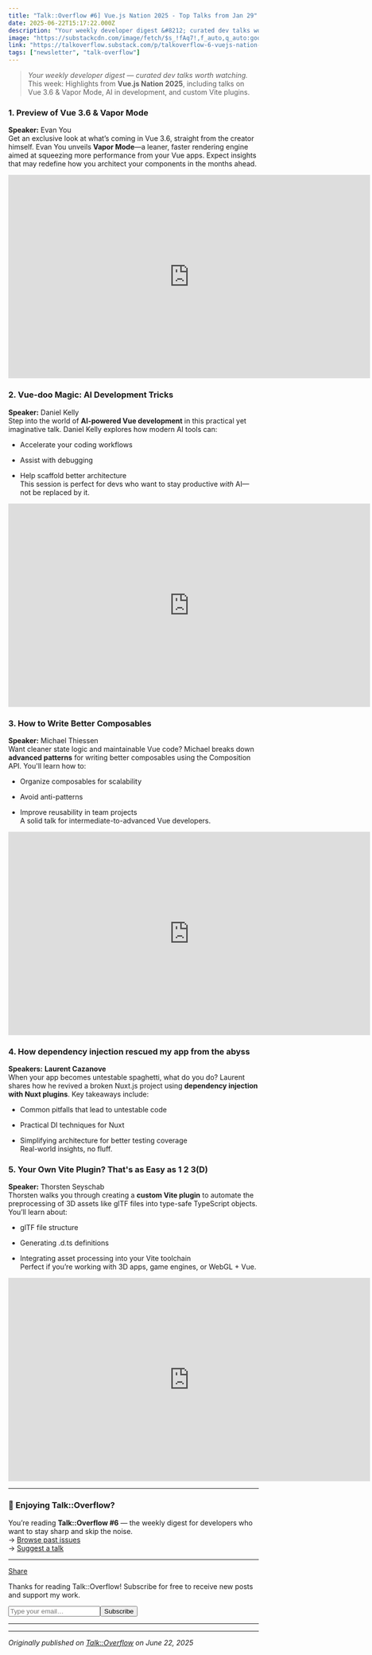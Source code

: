 ```yaml
---
title: "Talk::Overflow #6] Vue.js Nation 2025 - Top Talks from Jan 29"
date: 2025-06-22T15:17:22.000Z
description: "Your weekly developer digest &#8212; curated dev talks worth watching."
image: "https://substackcdn.com/image/fetch/$s_!fAq7!,f_auto,q_auto:good,fl_progressive:steep/https%3A%2F%2Fsubstack-post-media.s3.amazonaws.com%2Fpublic%2Fimages%2Fb5ae42ac-d6e2-4108-8bc2-fc0949d21af5_1024x1024.png"
link: "https://talkoverflow.substack.com/p/talkoverflow-6-vuejs-nation-2025"
tags: ["newsletter", "talk-overflow"]
---
```


<blockquote><p><em>Your weekly developer digest &#8212; curated dev talks worth watching.</em><br>This week: Highlights from <strong>Vue.js Nation 2025</strong>, including talks on Vue 3.6 &amp; Vapor Mode, AI in development, and custom Vite plugins.</p></blockquote><h3>1. Preview of Vue 3.6 &amp; Vapor Mode</h3><p><strong>Speaker:</strong> Evan You<br>Get an exclusive look at what&#8217;s coming in Vue 3.6, straight from the creator himself. Evan You unveils <strong>Vapor Mode</strong>&#8212;a leaner, faster rendering engine aimed at squeezing more performance from your Vue apps. Expect insights that may redefine how you architect your components in the months ahead.</p><div id="youtube2-zvjOT7NHl4Q" class="youtube-wrap" data-attrs="{&quot;videoId&quot;:&quot;zvjOT7NHl4Q&quot;,&quot;startTime&quot;:null,&quot;endTime&quot;:null}" data-component-name="Youtube2ToDOM"><div class="youtube-inner"><iframe src="https://www.youtube-nocookie.com/embed/zvjOT7NHl4Q?rel=0&amp;autoplay=0&amp;showinfo=0&amp;enablejsapi=0" frameborder="0" loading="lazy" gesture="media" allow="autoplay; fullscreen" allowautoplay="true" allowfullscreen="true" width="728" height="409"></iframe></div></div><h3>2. Vue-doo Magic: AI Development Tricks</h3><p><strong>Speaker:</strong> Daniel Kelly<br>Step into the world of <strong>AI-powered Vue development</strong> in this practical yet imaginative talk. Daniel Kelly explores how modern AI tools can:</p><ul><li><p>Accelerate your coding workflows</p></li><li><p>Assist with debugging</p></li><li><p>Help scaffold better architecture<br>This session is perfect for devs who want to stay productive <em>with</em> AI&#8212;not be replaced by it.</p></li></ul><div id="youtube2-j8mc-RGX10s" class="youtube-wrap" data-attrs="{&quot;videoId&quot;:&quot;j8mc-RGX10s&quot;,&quot;startTime&quot;:null,&quot;endTime&quot;:null}" data-component-name="Youtube2ToDOM"><div class="youtube-inner"><iframe src="https://www.youtube-nocookie.com/embed/j8mc-RGX10s?rel=0&amp;autoplay=0&amp;showinfo=0&amp;enablejsapi=0" frameborder="0" loading="lazy" gesture="media" allow="autoplay; fullscreen" allowautoplay="true" allowfullscreen="true" width="728" height="409"></iframe></div></div><h3>3. How to Write Better Composables</h3><p><strong>Speaker:</strong> Michael Thiessen<br>Want cleaner state logic and maintainable Vue code? Michael breaks down <strong>advanced patterns</strong> for writing better composables using the Composition API. You'll learn how to:</p><ul><li><p>Organize composables for scalability</p></li><li><p>Avoid anti-patterns</p></li><li><p>Improve reusability in team projects<br>A solid talk for intermediate-to-advanced Vue developers.</p></li></ul><div id="youtube2-z132P8H0uXI" class="youtube-wrap" data-attrs="{&quot;videoId&quot;:&quot;z132P8H0uXI&quot;,&quot;startTime&quot;:null,&quot;endTime&quot;:null}" data-component-name="Youtube2ToDOM"><div class="youtube-inner"><iframe src="https://www.youtube-nocookie.com/embed/z132P8H0uXI?rel=0&amp;autoplay=0&amp;showinfo=0&amp;enablejsapi=0" frameborder="0" loading="lazy" gesture="media" allow="autoplay; fullscreen" allowautoplay="true" allowfullscreen="true" width="728" height="409"></iframe></div></div><h3>4. <strong>How dependency injection rescued my app from the abyss</strong></h3><p><strong>Speakers:</strong> <strong>Laurent Cazanove</strong><br>When your app becomes untestable spaghetti, what do you do? Laurent shares how he revived a broken Nuxt.js project using <strong>dependency injection with Nuxt plugins</strong>. Key takeaways include:</p><ul><li><p>Common pitfalls that lead to untestable code</p></li><li><p>Practical DI techniques for Nuxt</p></li><li><p>Simplifying architecture for better testing coverage<br>Real-world insights, no fluff.</p></li></ul><p></p><h3>5. Your Own Vite Plugin? That's as Easy as 1 2 3(D)</h3><p><strong>Speaker:</strong> Thorsten Seyschab<br>Thorsten walks you through creating a <strong>custom Vite plugin</strong> to automate the preprocessing of 3D assets like glTF files into type-safe TypeScript objects. You&#8217;ll learn about:</p><ul><li><p>glTF file structure</p></li><li><p>Generating .d.ts definitions</p></li><li><p>Integrating asset processing into your Vite toolchain<br>Perfect if you&#8217;re working with 3D apps, game engines, or WebGL + Vue.<br></p></li></ul><div id="youtube2-EbvvwWgJNpo" class="youtube-wrap" data-attrs="{&quot;videoId&quot;:&quot;EbvvwWgJNpo&quot;,&quot;startTime&quot;:null,&quot;endTime&quot;:null}" data-component-name="Youtube2ToDOM"><div class="youtube-inner"><iframe src="https://www.youtube-nocookie.com/embed/EbvvwWgJNpo?rel=0&amp;autoplay=0&amp;showinfo=0&amp;enablejsapi=0" frameborder="0" loading="lazy" gesture="media" allow="autoplay; fullscreen" allowautoplay="true" allowfullscreen="true" width="728" height="409"></iframe></div></div><div><hr></div><h3>&#128233; Enjoying Talk::Overflow?</h3><p>You&#8217;re reading <strong>Talk::Overflow #6</strong> &#8212; the weekly digest for developers who want to stay sharp and skip the noise.<br>&#8594; <a href="https://talkoverflow.substack.com/">Browse past issues</a><br>&#8594; <a href="http://to: valpetaltechlabs@gmail.com">Suggest a talk </a></p><div><hr></div><p class="button-wrapper" data-attrs="{&quot;url&quot;:&quot;https://talkoverflow.substack.com/p/talkoverflow-6-vuejs-nation-2025?utm_source=substack&utm_medium=email&utm_content=share&action=share&token=eyJ1c2VyX2lkIjozMDY2Mzc5NjEsInBvc3RfaWQiOjE1NDY0ODA2NCwiaWF0IjoxNzUyNDExMTEyLCJleHAiOjE3NTUwMDMxMTIsImlzcyI6InB1Yi0zNjcyMDY4Iiwic3ViIjoicG9zdC1yZWFjdGlvbiJ9.Yc2E0S4Jj8KWRR2guY-eBxbUlX5DGvZALu_kzW5yr0Q&quot;,&quot;text&quot;:&quot;Share&quot;,&quot;action&quot;:null,&quot;class&quot;:null}" data-component-name="ButtonCreateButton"><a class="button primary" href="https://talkoverflow.substack.com/p/talkoverflow-6-vuejs-nation-2025?utm_source=substack&utm_medium=email&utm_content=share&action=share&token=eyJ1c2VyX2lkIjozMDY2Mzc5NjEsInBvc3RfaWQiOjE1NDY0ODA2NCwiaWF0IjoxNzUyNDExMTEyLCJleHAiOjE3NTUwMDMxMTIsImlzcyI6InB1Yi0zNjcyMDY4Iiwic3ViIjoicG9zdC1yZWFjdGlvbiJ9.Yc2E0S4Jj8KWRR2guY-eBxbUlX5DGvZALu_kzW5yr0Q"><span>Share</span></a></p><div class="subscription-widget-wrap-editor" data-attrs="{&quot;url&quot;:&quot;https://talkoverflow.substack.com/subscribe?&quot;,&quot;text&quot;:&quot;Subscribe&quot;,&quot;language&quot;:&quot;en&quot;}" data-component-name="SubscribeWidgetToDOM"><div class="subscription-widget show-subscribe"><div class="preamble"><p class="cta-caption">Thanks for reading Talk::Overflow! Subscribe for free to receive new posts and support my work.</p></div><form class="subscription-widget-subscribe"><input type="email" class="email-input" name="email" placeholder="Type your email&#8230;" tabindex="-1"><input type="submit" class="button primary" value="Subscribe"><div class="fake-input-wrapper"><div class="fake-input"></div><div class="fake-button"></div></div></form></div></div><div><hr></div><p></p>

---

*Originally published on [Talk::Overflow](https://talkoverflow.substack.com/p/talkoverflow-6-vuejs-nation-2025) on June 22, 2025*
